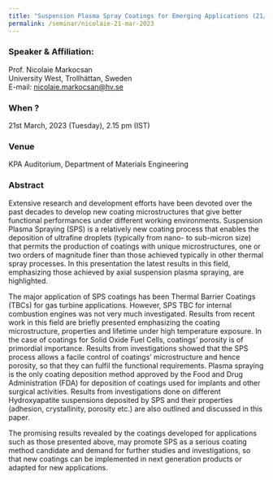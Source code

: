 ```yaml
---
title: "Suspension Plasma Spray Coatings for Emerging Applications (21/03/23)"
permalink: /seminar/nicolaie-21-mar-2023
---
```

### Speaker & Affiliation:
Prof. Nicolaie Markocsan <br>
University West, Trollhättan, Sweden<br>
E-mail: nicolaie.markocsan@hv.se<br>
 
### When ?
21st March, 2023 (Tuesday), 2.15 pm (IST)

### Venue
KPA Auditorium, Department of Materials Engineering

### Abstract
Extensive research and development efforts have been devoted over the past decades to develop new coating microstructures that give better functional performances under different working environments. Suspension Plasma Spraying (SPS) is a relatively new coating process that enables the deposition of ultrafine droplets (typically from nano- to sub-micron size) that permits the production of coatings with unique microstructures, one or two orders of magnitude finer than those achieved typically in other thermal spray processes. In this presentation the latest results in this field, emphasizing those achieved by axial suspension plasma spraying, are highlighted. 
 
The major application of SPS coatings has been Thermal Barrier Coatings (TBCs) for gas turbine applications. However, SPS TBC for internal combustion engines was not very much investigated. Results from recent work in this field are briefly presented emphasizing the coating microstructure, properties and lifetime under high temperature exposure. In the case of coatings for Solid Oxide Fuel Cells, coatings’ porosity is of primordial importance. Results from investigations showed that the SPS process allows a facile control of coatings’ microstructure and hence porosity, so that they can fulfil the functional requirements. Plasma spraying is the only coating deposition method approved by the Food and Drug Administration (FDA) for deposition of coatings used for implants and other surgical activities. Results from investigations done on different Hydroxyapatite suspensions deposited by SPS and their properties (adhesion, crystallinity, porosity etc.) are also outlined and discussed in this paper. 
 
The promising results revealed by the coatings developed for applications such as those presented above, may promote SPS as a serious coating method candidate and demand for further studies and investigations, so that new coatings can be implemented in next generation products or adapted for new applications. 